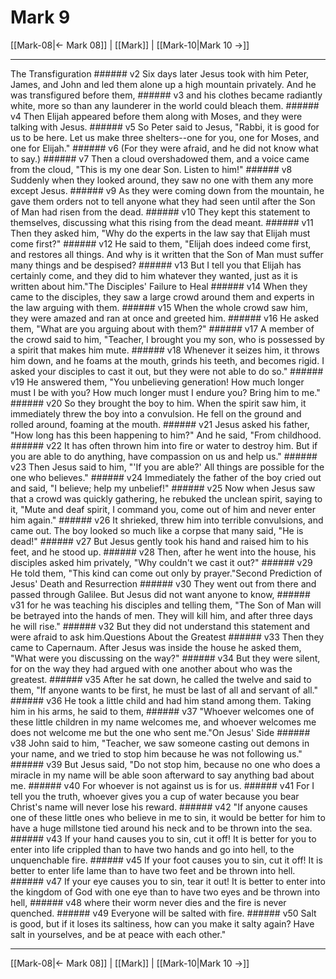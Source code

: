 # Mark 9

[[Mark-08|← Mark 08]] | [[Mark]] | [[Mark-10|Mark 10 →]]
***

The Transfiguration ###### v2 Six days later Jesus took with him Peter, James, and John and led them alone up a high mountain privately. And he was transfigured before them, ###### v3 and his clothes became radiantly white, more so than any launderer in the world could bleach them. ###### v4 Then Elijah appeared before them along with Moses, and they were talking with Jesus. ###### v5 So Peter said to Jesus, "Rabbi, it is good for us to be here. Let us make three shelters--one for you, one for Moses, and one for Elijah." ###### v6 (For they were afraid, and he did not know what to say.) ###### v7 Then a cloud overshadowed them, and a voice came from the cloud, "This is my one dear Son. Listen to him!" ###### v8 Suddenly when they looked around, they saw no one with them any more except Jesus. ###### v9 As they were coming down from the mountain, he gave them orders not to tell anyone what they had seen until after the Son of Man had risen from the dead. ###### v10 They kept this statement to themselves, discussing what this rising from the dead meant. ###### v11 Then they asked him, "Why do the experts in the law say that Elijah must come first?" ###### v12 He said to them, "Elijah does indeed come first, and restores all things. And why is it written that the Son of Man must suffer many things and be despised? ###### v13 But I tell you that Elijah has certainly come, and they did to him whatever they wanted, just as it is written about him."The Disciples' Failure to Heal ###### v14 When they came to the disciples, they saw a large crowd around them and experts in the law arguing with them. ###### v15 When the whole crowd saw him, they were amazed and ran at once and greeted him. ###### v16 He asked them, "What are you arguing about with them?" ###### v17 A member of the crowd said to him, "Teacher, I brought you my son, who is possessed by a spirit that makes him mute. ###### v18 Whenever it seizes him, it throws him down, and he foams at the mouth, grinds his teeth, and becomes rigid. I asked your disciples to cast it out, but they were not able to do so." ###### v19 He answered them, "You unbelieving generation! How much longer must I be with you? How much longer must I endure you? Bring him to me." ###### v20 So they brought the boy to him. When the spirit saw him, it immediately threw the boy into a convulsion. He fell on the ground and rolled around, foaming at the mouth. ###### v21 Jesus asked his father, "How long has this been happening to him?" And he said, "From childhood. ###### v22 It has often thrown him into fire or water to destroy him. But if you are able to do anything, have compassion on us and help us." ###### v23 Then Jesus said to him, "'If you are able?' All things are possible for the one who believes." ###### v24 Immediately the father of the boy cried out and said, "I believe; help my unbelief!" ###### v25 Now when Jesus saw that a crowd was quickly gathering, he rebuked the unclean spirit, saying to it, "Mute and deaf spirit, I command you, come out of him and never enter him again." ###### v26 It shrieked, threw him into terrible convulsions, and came out. The boy looked so much like a corpse that many said, "He is dead!" ###### v27 But Jesus gently took his hand and raised him to his feet, and he stood up. ###### v28 Then, after he went into the house, his disciples asked him privately, "Why couldn't we cast it out?" ###### v29 He told them, "This kind can come out only by prayer."Second Prediction of Jesus' Death and Resurrection ###### v30 They went out from there and passed through Galilee. But Jesus did not want anyone to know, ###### v31 for he was teaching his disciples and telling them, "The Son of Man will be betrayed into the hands of men. They will kill him, and after three days he will rise." ###### v32 But they did not understand this statement and were afraid to ask him.Questions About the Greatest ###### v33 Then they came to Capernaum. After Jesus was inside the house he asked them, "What were you discussing on the way?" ###### v34 But they were silent, for on the way they had argued with one another about who was the greatest. ###### v35 After he sat down, he called the twelve and said to them, "If anyone wants to be first, he must be last of all and servant of all." ###### v36 He took a little child and had him stand among them. Taking him in his arms, he said to them, ###### v37 "Whoever welcomes one of these little children in my name welcomes me, and whoever welcomes me does not welcome me but the one who sent me."On Jesus' Side ###### v38 John said to him, "Teacher, we saw someone casting out demons in your name, and we tried to stop him because he was not following us." ###### v39 But Jesus said, "Do not stop him, because no one who does a miracle in my name will be able soon afterward to say anything bad about me. ###### v40 For whoever is not against us is for us. ###### v41 For I tell you the truth, whoever gives you a cup of water because you bear Christ's name will never lose his reward. ###### v42 "If anyone causes one of these little ones who believe in me to sin, it would be better for him to have a huge millstone tied around his neck and to be thrown into the sea. ###### v43 If your hand causes you to sin, cut it off! It is better for you to enter into life crippled than to have two hands and go into hell, to the unquenchable fire. ###### v45 If your foot causes you to sin, cut it off! It is better to enter life lame than to have two feet and be thrown into hell. ###### v47 If your eye causes you to sin, tear it out! It is better to enter into the kingdom of God with one eye than to have two eyes and be thrown into hell, ###### v48 where their worm never dies and the fire is never quenched. ###### v49 Everyone will be salted with fire. ###### v50 Salt is good, but if it loses its saltiness, how can you make it salty again? Have salt in yourselves, and be at peace with each other."

***
[[Mark-08|← Mark 08]] | [[Mark]] | [[Mark-10|Mark 10 →]]
